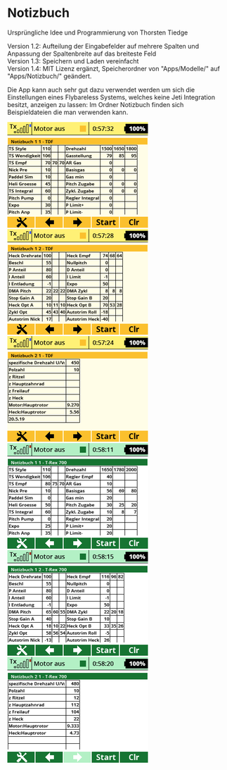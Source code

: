 # Notizbuch

Ursprüngliche Idee und Programmierung von Thorsten Tiedge 

Version 1.2: Aufteilung der Eingabefelder auf mehrere Spalten und Anpassung der Spaltenbreite auf das breiteste Feld  
Version 1.3: Speichern und Laden vereinfacht  
Version 1.4: MIT Lizenz ergänzt, Speicherordner von "Apps/Modelle/" auf "Apps/Notizbuch/" geändert.    

Die App kann auch sehr gut dazu verwendet werden um sich die Einstellungen eines Flybareless Systems,
welches keine Jeti Integration besitzt,
anzeigen zu lassen:
Im Ordner Notizbuch finden sich Beispieldateien die man verwenden kann.

![TDF-1](https://github.com/ribid1/Notizbuch/blob/main/Notizbuch-img/TDF-1.png)
![TDF-2](https://github.com/ribid1/Notizbuch/blob/main/Notizbuch-img/TDF-2.png)
![TDF-3](https://github.com/ribid1/Notizbuch/blob/main/Notizbuch-img/TDF-3.png)  
![T-Rex-1](https://github.com/ribid1/Notizbuch/blob/main/Notizbuch-img/T-Rex-1.png)
![T-Rex-2](https://github.com/ribid1/Notizbuch/blob/main/Notizbuch-img/T-Rex-2.png)
![T-Rex-2](https://github.com/ribid1/Notizbuch/blob/main/Notizbuch-img/T-Rex-3.png) 
